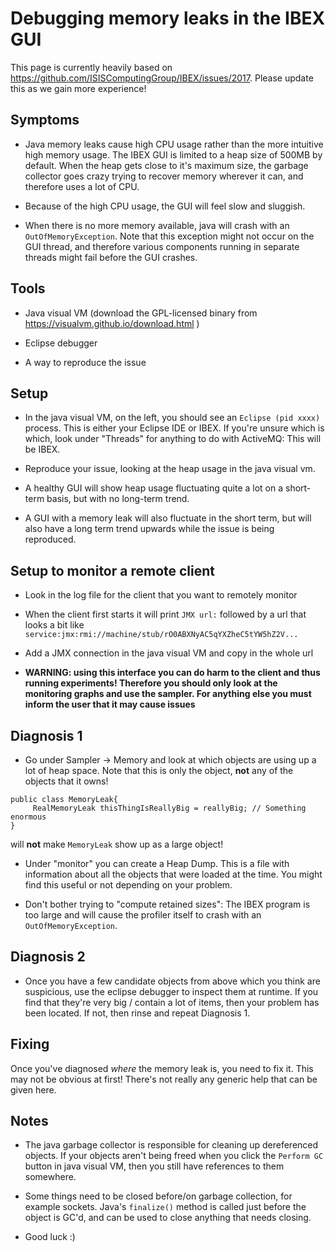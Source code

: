 # Debugging memory leaks in the IBEX GUI

This page is currently heavily based on https://github.com/ISISComputingGroup/IBEX/issues/2017. Please update this as we gain more experience!

## Symptoms

- Java memory leaks cause high CPU usage rather than the more intuitive high memory usage. The IBEX GUI is limited to a heap size of 500MB by default. When the heap gets close to it's maximum size, the garbage collector goes crazy trying to recover memory wherever it can, and therefore uses a lot of CPU.

- Because of the high CPU usage, the GUI will feel slow and sluggish.

- When there is no more memory available, java will crash with an `OutOfMemoryException`. Note that this exception might not occur on the GUI thread, and therefore various components running in separate threads might fail before the GUI crashes.

## Tools

- Java visual VM (download the GPL-licensed binary from https://visualvm.github.io/download.html )

- Eclipse debugger

- A way to reproduce the issue

## Setup

- In the java visual VM, on the left, you should see an `Eclipse (pid xxxx)` process. This is either your Eclipse IDE or IBEX. If you're unsure which is which, look under "Threads" for anything to do with ActiveMQ: This will be IBEX.

- Reproduce your issue, looking at the heap usage in the java visual vm. 

- A healthy GUI will show heap usage fluctuating quite a lot on a short-term basis, but with no long-term trend. 

- A GUI with a memory leak will also fluctuate in the short term, but will also have a long term trend upwards while the issue is being reproduced.

## Setup to monitor a remote client

- Look in the log file for the client that you want to remotely monitor

- When the client first starts it will print `JMX url:` followed by a url that looks a bit like `service:jmx:rmi://machine/stub/rO0ABXNyAC5qYXZheC5tYW5hZ2V...`

- Add a JMX connection in the java visual VM and copy in the whole url

- **WARNING: using this interface you can do harm to the client and thus running experiments! Therefore you should only look at the monitoring graphs and use the sampler. For anything else you must inform the user that it may cause issues** 

## Diagnosis 1

- Go under Sampler -> Memory and look at which objects are using up a lot of heap space. Note that this is only the object, **not** any of the objects that it owns!

```
public class MemoryLeak{
     RealMemoryLeak thisThingIsReallyBig = reallyBig; // Something enormous
}
```

will **not** make `MemoryLeak` show up as a large object!

- Under "monitor" you can create a Heap Dump. This is a file with information about all the objects that were loaded at the time. You might find this useful or not depending on your problem.

- Don't bother trying to "compute retained sizes": The IBEX program is too large and will cause the profiler itself to crash with an `OutOfMemoryException`.

## Diagnosis 2

- Once you have a few candidate objects from above which you think are suspicious, use the eclipse debugger to inspect them at runtime. If you find that they're very big / contain a lot of items, then your problem has been located. If not, then rinse and repeat Diagnosis 1.

## Fixing

Once you've diagnosed *where* the memory leak is, you need to fix it. This may not be obvious at first! There's not really any generic help that can be given here.

## Notes

- The java garbage collector is responsible for cleaning up dereferenced objects. If your objects aren't being freed when you click the `Perform GC` button in java visual VM, then you still have references to them somewhere.

- Some things need to be closed before/on garbage collection, for example sockets. Java's `finalize()` method is called just before the object is GC'd, and can be used to close anything that needs closing.

- Good luck :)